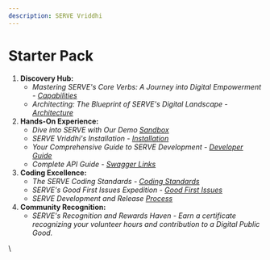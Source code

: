 ```yaml
---
description: SERVE Vriddhi
---
```


# Starter Pack

1. **Discovery Hub:**
   * _Mastering SERVE's Core Verbs: A Journey into Digital Empowerment -_ [_Capabilities_](../explore/capabilities/)
   * _Architecting: The Blueprint of SERVE's Digital Landscape -_ [_Architecture_](../explore/architecture/)
2. **Hands-On Experience:**
   * _Dive into SERVE with Our Demo_ [_Sandbox_](../explore/demo-sandbox.md)
   * _SERVE Vriddhi's Installation -_ [_Installation_](../use/installing-serve-vriddhi/)
   * _Your Comprehensive Guide to SERVE Development -_ [_Developer Guide_](../explore/product-and-developer-guide/)
   * _Complete API Guide_ - [_Swagger Links_](../api-reference/swagger-links.md)
3. **Coding Excellence:**
   * _The SERVE Coding Standards -_ [_Coding Standards_](https://docs.google.com/document/d/1aoj6cSgQ5uziLqsvG4oGzh3bhNHh5khe4pk_lGh10BU/edit)
   * _SERVE's Good First Issues Expedition -_ [_Good First Issues_](issues.md)
   * _SERVE Development and Release_ [_Process_](development-and-release-process.md)
4. **Community Recognition:**
   * _SERVE's Recognition and Rewards Haven - Earn a certificate recognizing your volunteer hours and contribution to a Digital Public Good._

\
